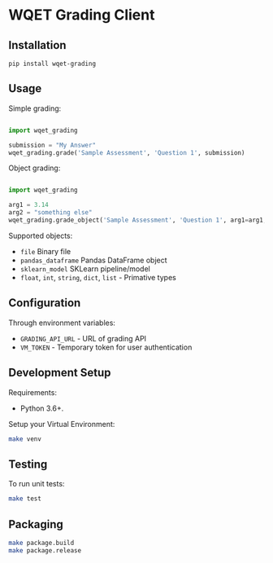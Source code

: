 # WQET Grading Client

## Installation

```
pip install wqet-grading
```

## Usage

Simple grading:

```python

import wqet_grading

submission = "My Answer"
wqet_grading.grade('Sample Assessment', 'Question 1', submission)

```

Object grading:

```python

import wqet_grading

arg1 = 3.14
arg2 = "something else"
wqet_grading.grade_object('Sample Assessment', 'Question 1', arg1=arg1, arg2=arg2)

```

Supported objects:

- `file` Binary file
- `pandas_dataframe` Pandas DataFrame object
- `sklearn_model` SKLearn pipeline/model
- `float`, `int`, `string`, `dict`, `list` - Primative types

## Configuration

Through environment variables:

- `GRADING_API_URL` - URL of grading API
- `VM_TOKEN` - Temporary token for user authentication

## Development Setup

Requirements:

- Python 3.6+.

Setup your Virtual Environment:

```bash
make venv
```

## Testing

To run unit tests:

```bash
make test
```

## Packaging

```bash
make package.build
make package.release
```
